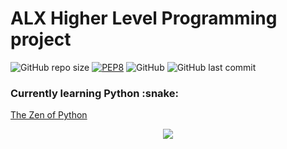 <h1> ALX Higher Level Programming project </h1>

![GitHub repo size](https://img.shields.io/github/repo-size/TPriince/alx-higher_level_programming?logo=github)
[![PEP8](https://img.shields.io/badge/code%20style-pep8-orange.svg)](https://www.python.org/dev/peps/pep-0008/)
![GitHub](https://img.shields.io/github/license/TPriince/alx-higher_level_programming)
![GitHub last commit](https://img.shields.io/github/last-commit/TPriince/alx-higher_level_programming)

<h3> Currently learning Python :snake: </h3>
<p><a href="https://peps.python.org/pep-0020/" alt="The Zen of Python" target="_blank">The Zen of Python</a></P>

<div align="center">
  <img src="https://media4.giphy.com/media/coxQHKASG60HrHtvkt/giphy.gif?cid=ecf05e47wqzyatd35y5pmxd6xif2hbvdar16yo70xc0oxs0y&rid=giphy.gif&ct=g" />
  </div>
